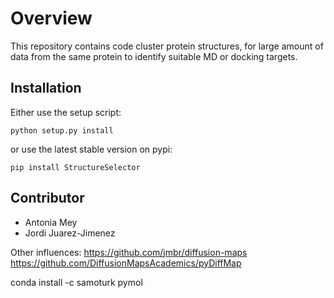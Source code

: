 # Overview
This repository contains code cluster protein structures, for large amount of data from the same protein to identify suitable MD or docking targets. 


## Installation

Either use the setup script:   

`python setup.py install`

or use the latest stable version on pypi:

`pip install StructureSelector`

## Contributor

* Antonia Mey
* Jordi Juarez-Jimenez 

Other influences:
https://github.com/jmbr/diffusion-maps
https://github.com/DiffusionMapsAcademics/pyDiffMap

conda install -c samoturk pymol
